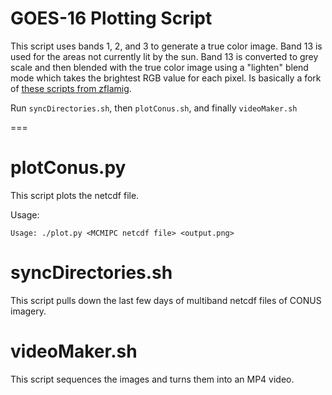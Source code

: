 GOES-16 Plotting Script
===

This script uses bands 1, 2, and 3 to generate a true color image. Band 13 is used for the areas not currently lit by the sun. Band 13 is converted to grey scale and then blended with the true color image using a "lighten" blend mode which takes the brightest RGB value for each pixel. Is basically a fork of [these scripts from zflamig](https://github.com/occ-data/goes16-play).


Run `syncDirectories.sh`, then `plotConus.sh`, and finally `videoMaker.sh`

===

# plotConus.py
This script plots the netcdf file. 

Usage:
```
Usage: ./plot.py <MCMIPC netcdf file> <output.png>
```

# syncDirectories.sh
This script pulls down the last few days of multiband netcdf files of CONUS imagery.

# videoMaker.sh
This script sequences the images and turns them into an MP4 video.
